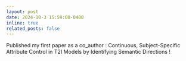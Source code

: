 ```yaml
---
layout: post
date: 2024-10-3 15:59:00-0400
inline: true
related_posts: false
---
```


Published my first paper as a co_author : Continuous, Subject-Specific Attribute Control in T2I Models by Identifying Semantic Directions !
